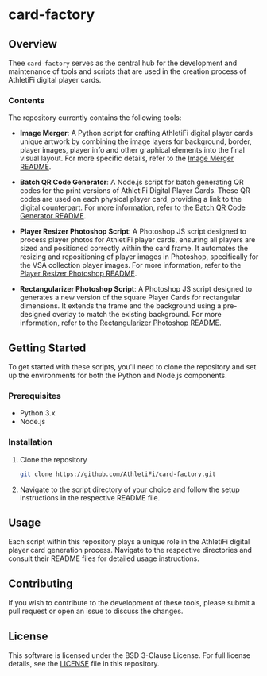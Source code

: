 # card-factory

## Overview

Thee `card-factory` serves as the central hub for the development and maintenance of tools and scripts that are used in the creation process of AthletiFi digital player cards. 

### Contents

The repository currently contains the following tools:

- **Image Merger**: A Python script for crafting AthletiFi digital player cards unique artwork by combining the image layers for background, border, player images, player info and other graphical elements into the final visual layout. For more specific details, refer to the [Image Merger README](image-merger/README.md).

- **Batch QR Code Generator**: A Node.js script for batch generating QR codes for the print versions of AthletiFi Digital Player Cards. These QR codes are used on each physical player card, providing a link to the digital counterpart. For more information, refer to the [Batch QR Code Generator README](batch-qr-code-generator/README.md).

- **Player Resizer Photoshop Script**: A Photoshop JS script designed to process player photos for AthletiFi player cards, ensuring all players are sized and positioned correctly within the card frame. It automates the resizing and repositioning of player images in Photoshop, specifically for the VSA collection player images. For more information, refer to the [Player Resizer Photoshop README](player-resizer-photoshop/README.md).

- **Rectangularizer Photoshop Script**: A Photoshop JS script designed to generates a new version of the square Player Cards for rectangular dimensions. It extends the frame and the background using a pre-designed overlay to match the existing  background. For more information, refer to the [Rectangularizer Photoshop README](rectangularizer-photoshop/README.md).

## Getting Started

To get started with these scripts, you'll need to clone the repository and set up the environments for both the Python and Node.js components.

### Prerequisites

- Python 3.x
- Node.js

### Installation

1. Clone the repository

   ```sh
   git clone https://github.com/AthletiFi/card-factory.git
   ```

2. Navigate to the script directory of your choice and follow the setup instructions in the respective README file.

## Usage

Each script within this repository plays a unique role in the AthletiFi digital player card generation process. Navigate to the respective directories and consult their README files for detailed usage instructions.

## Contributing

If you wish to contribute to the development of these tools, please submit a pull request or open an issue to discuss the changes.

## License

This software is licensed under the BSD 3-Clause License. For full license details, see the [LICENSE](LICENSE) file in this repository.
